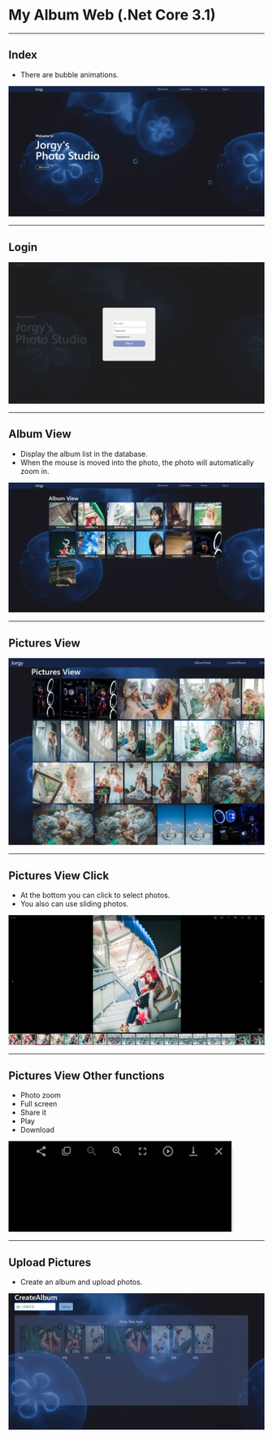 
# My Album Web (.Net Core 3.1)

---

## Index
  * There are bubble animations.

![image](https://github.com/joycloud/AlbumCore/blob/master/001.JPG)

---

## Login
![image](https://github.com/joycloud/AlbumCore/blob/master/003.JPG)

---

## Album View
  * Display the album list in the database.
  * When the mouse is moved into the photo, the photo will automatically zoom in.
  
![image](https://github.com/joycloud/AlbumCore/blob/master/002.JPG)

---

## Pictures View
![image](https://github.com/joycloud/AlbumCore/blob/master/004.JPG)

---

## Pictures View Click
  * At the bottom you can click to select photos.
  * You also can use sliding photos.
  
![image](https://github.com/joycloud/AlbumCore/blob/master/005.JPG)

---

## Pictures View Other functions
  * Photo zoom
  * Full screen
  * Share it
  * Play
  * Download
  
![image](https://github.com/joycloud/AlbumCore/blob/master/006.JPG)


---

## Upload Pictures
  * Create an album and upload photos.
  
![image](https://github.com/joycloud/AlbumCore/blob/master/007.JPG)




